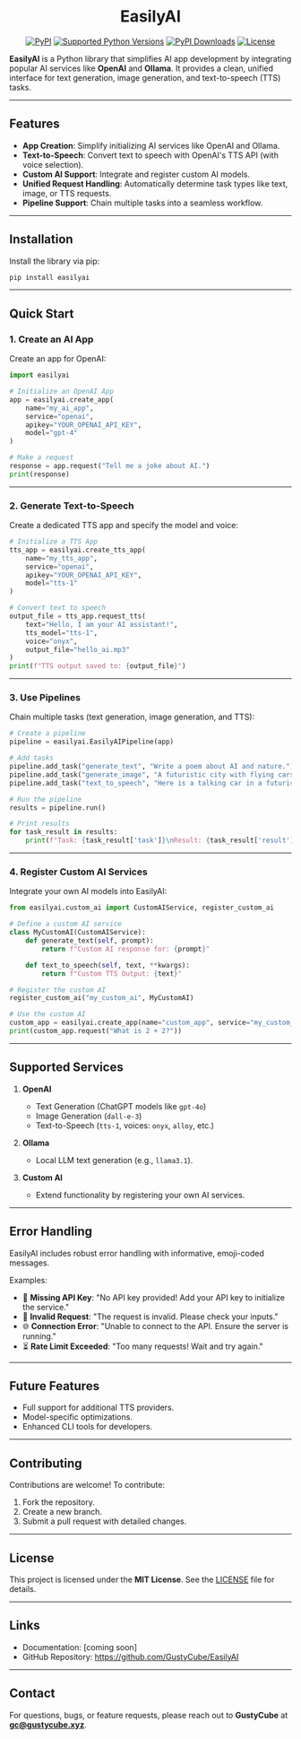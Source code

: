<div align="center">
  <h1>EasilyAI</h1>
  <p>
    <p align="center">
    <a href="https://pypi.org/project/easilyai"><img src="https://img.shields.io/pypi/v/easilyai.svg" alt="PyPI"></a>
    <a href="tox.ini"><img src="https://img.shields.io/pypi/pyversions/easilyai" alt="Supported Python Versions"></a>
    <a href="https://pypi.org/project/easilyai"><img src="https://img.shields.io/pypi/dm/easilyai" alt="PyPI Downloads"></a>
    <a href="LICENSE"><img src="https://img.shields.io/github/license/GustyCube/EasilyAI" alt="License"></a>
</p>
  </p>
</div>

**EasilyAI** is a Python library that simplifies AI app development by integrating popular AI services like **OpenAI** and **Ollama**. It provides a clean, unified interface for text generation, image generation, and text-to-speech (TTS) tasks.

---

## Features
- **App Creation**: Simplify initializing AI services like OpenAI and Ollama.
- **Text-to-Speech**: Convert text to speech with OpenAI's TTS API (with voice selection).
- **Custom AI Support**: Integrate and register custom AI models.
- **Unified Request Handling**: Automatically determine task types like text, image, or TTS requests.
- **Pipeline Support**: Chain multiple tasks into a seamless workflow.

---

## Installation

Install the library via pip:

```bash
pip install easilyai
```

---

## Quick Start

### 1. Create an AI App

Create an app for OpenAI:

```python
import easilyai

# Initialize an OpenAI App
app = easilyai.create_app(
    name="my_ai_app",
    service="openai",
    apikey="YOUR_OPENAI_API_KEY",
    model="gpt-4"
)

# Make a request
response = app.request("Tell me a joke about AI.")
print(response)
```

---

### 2. Generate Text-to-Speech

Create a dedicated TTS app and specify the model and voice:

```python
# Initialize a TTS App
tts_app = easilyai.create_tts_app(
    name="my_tts_app",
    service="openai",
    apikey="YOUR_OPENAI_API_KEY",
    model="tts-1"
)

# Convert text to speech
output_file = tts_app.request_tts(
    text="Hello, I am your AI assistant!",
    tts_model="tts-1",
    voice="onyx",
    output_file="hello_ai.mp3"
)
print(f"TTS output saved to: {output_file}")
```

---

### 3. Use Pipelines

Chain multiple tasks (text generation, image generation, and TTS):

```python
# Create a pipeline
pipeline = easilyai.EasilyAIPipeline(app)

# Add tasks
pipeline.add_task("generate_text", "Write a poem about AI and nature.")
pipeline.add_task("generate_image", "A futuristic city with flying cars.")
pipeline.add_task("text_to_speech", "Here is a talking car in a futuristic world!")

# Run the pipeline
results = pipeline.run()

# Print results
for task_result in results:
    print(f"Task: {task_result['task']}\nResult: {task_result['result']}\n")
```

---

### 4. Register Custom AI Services

Integrate your own AI models into EasilyAI:

```python
from easilyai.custom_ai import CustomAIService, register_custom_ai

# Define a custom AI service
class MyCustomAI(CustomAIService):
    def generate_text(self, prompt):
        return f"Custom AI response for: {prompt}"

    def text_to_speech(self, text, **kwargs):
        return f"Custom TTS Output: {text}"

# Register the custom AI
register_custom_ai("my_custom_ai", MyCustomAI)

# Use the custom AI
custom_app = easilyai.create_app(name="custom_app", service="my_custom_ai", model="v1")
print(custom_app.request("What is 2 + 2?"))
```

---

## Supported Services

1. **OpenAI**
   - Text Generation (ChatGPT models like `gpt-4o`)
   - Image Generation (`dall-e-3`)
   - Text-to-Speech (`tts-1`, voices: `onyx`, `alloy`, etc.)

2. **Ollama**
   - Local LLM text generation (e.g., `llama3.1`).

3. **Custom AI**
   - Extend functionality by registering your own AI services.

---

## Error Handling

EasilyAI includes robust error handling with informative, emoji-coded messages.

Examples:
- 🔐 **Missing API Key**: "No API key provided! Add your API key to initialize the service."
- 🚫 **Invalid Request**: "The request is invalid. Please check your inputs."
- 🌐 **Connection Error**: "Unable to connect to the API. Ensure the server is running."
- ⏳ **Rate Limit Exceeded**: "Too many requests! Wait and try again."

---

## Future Features

- Full support for additional TTS providers.
- Model-specific optimizations.
- Enhanced CLI tools for developers.

---

## Contributing

Contributions are welcome! To contribute:
1. Fork the repository.
2. Create a new branch.
3. Submit a pull request with detailed changes.

---

## License

This project is licensed under the **MIT License**. See the [LICENSE](LICENSE) file for details.

---

## Links

- Documentation: [coming soon]
- GitHub Repository: https://github.com/GustyCube/EasilyAI

---

## Contact

For questions, bugs, or feature requests, please reach out to **GustyCube** at **gc@gustycube.xyz**.
